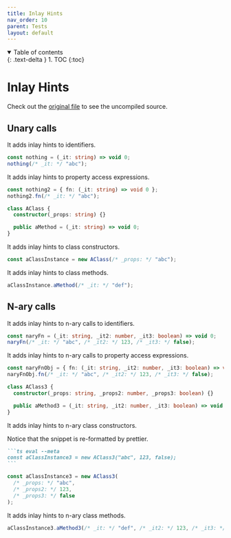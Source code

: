 ```yaml
---
title: Inlay Hints
nav_order: 10
parent: Tests
layout: default
---
```



<details open markdown="block">
  <summary>
    Table of contents
  </summary>
  {: .text-delta }
1. TOC
{:toc}
</details>


# Inlay Hints

Check out the [original file](https://github.com/lucasavila00/eval-md/tree/main/eval-mds/tests/inlay.md) to see the uncompiled source.

## Unary calls

It adds inlay hints to identifiers.

```ts
const nothing = (_it: string) => void 0;
nothing(/* _it: */ "abc");
```

It adds inlay hints to property access expressions.

```ts
const nothing2 = { fn: (_it: string) => void 0 };
nothing2.fn(/* _it: */ "abc");
```

```ts
class AClass {
  constructor(_props: string) {}

  public aMethod = (_it: string) => void 0;
}
```

It adds inlay hints to class constructors.

```ts
const aClassInstance = new AClass(/* _props: */ "abc");
```

It adds inlay hints to class methods.

```ts
aClassInstance.aMethod(/* _it: */ "def");
```

## N-ary calls

It adds inlay hints to n-ary calls to identifiers.

```ts
const naryFn = (_it: string, _it2: number, _it3: boolean) => void 0;
naryFn(/* _it: */ "abc", /* _it2: */ 123, /* _it3: */ false);
```

It adds inlay hints to n-ary calls to property access expressions.

```ts
const naryFnObj = { fn: (_it: string, _it2: number, _it3: boolean) => void 0 };
naryFnObj.fn(/* _it: */ "abc", /* _it2: */ 123, /* _it3: */ false);
```

```ts
class AClass3 {
  constructor(_props: string, _props2: number, _props3: boolean) {}

  public aMethod3 = (_it: string, _it2: number, _it3: boolean) => void 0;
}
```

It adds inlay hints to n-ary class constructors.

Notice that the snippet is re-formatted by prettier.

````md
```ts eval --meta
const aClassInstance3 = new AClass3("abc", 123, false);
```
````

```ts
const aClassInstance3 = new AClass3(
  /* _props: */ "abc",
  /* _props2: */ 123,
  /* _props3: */ false
);
```

It adds inlay hints to n-ary class methods.

```ts
aClassInstance3.aMethod3(/* _it: */ "def", /* _it2: */ 123, /* _it3: */ false);
```
